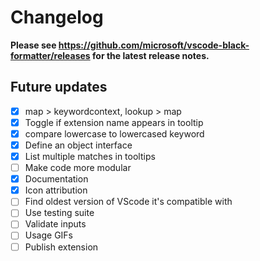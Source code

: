 # Changelog

**Please see https://github.com/microsoft/vscode-black-formatter/releases for the latest release notes.**

## Future updates

- [x] map > keywordcontext, lookup > map
- [x] Toggle if extension name appears in tooltip
- [x] compare lowercase to lowercased keyword
- [x] Define an object interface
- [x] List multiple matches in tooltips
- [ ] Make code more modular
- [x] Documentation
- [x] Icon attribution
- [ ] Find oldest version of VScode it's compatible with
- [ ] Use testing suite
- [ ] Validate inputs
- [ ] Usage GIFs
- [ ] Publish extension